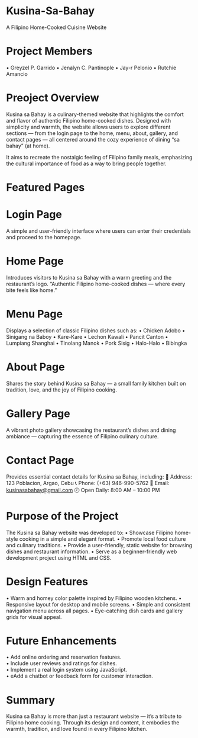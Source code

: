 # Kusina-Sa-Bahay
A Filipino Home-Cooked Cuisine Website


# Project Members
• Greyzel P. Garrido
• Jenalyn C. Pantinople
• Jay-r Pelonio
• Rutchie Amancio


# Preoject Overview
Kusina sa Bahay is a culinary-themed website that highlights the comfort and flavor of authentic Filipino home-cooked dishes. Designed with simplicity and warmth, the website allows users to explore different sections — from the login page to the home, menu, about, gallery, and contact pages — all centered around the cozy experience of dining “sa bahay” (at home).

It aims to recreate the nostalgic feeling of Filipino family meals, emphasizing the cultural importance of food as a way to bring people together.

# Featured Pages

# Login Page
A simple and user-friendly interface where users can enter their credentials and proceed to the homepage.

# Home Page
Introduces visitors to Kusina sa Bahay with a warm greeting and the restaurant’s logo.
“Authentic Filipino home-cooked dishes — where every bite feels like home.”

# Menu Page
Displays a selection of classic Filipino dishes such as:
• Chicken Adobo
• Sinigang na Baboy
• Kare-Kare
• Lechon Kawali
• Pancit Canton
• Lumpiang Shanghai
• Tinolang Manok
• Pork Sisig
• Halo-Halo
• Bibingka

# About Page
Shares the story behind Kusina sa Bahay — a small family kitchen built on tradition, love, and the joy of Filipino cooking.

# Gallery Page
A vibrant photo gallery showcasing the restaurant’s dishes and dining ambiance — capturing the essence of Filipino culinary culture.

# Contact Page
Provides essential contact details for Kusina sa Bahay, including:
📍 Address: 123 Poblacion, Argao, Cebu
📞 Phone: (+63) 946-990-5762
📧 Email: kusinasabahay@gmail.com
🕗 Open Daily: 8:00 AM – 10:00 PM


# Purpose of the Project
The Kusina sa Bahay website was developed to:
• Showcase Filipino home-style cooking in a simple and elegant format.
• Promote local food culture and culinary traditions.
• Provide a user-friendly, static website for browsing dishes and restaurant information.
• Serve as a beginner-friendly web development project using HTML and CSS.

# Design Features
• Warm and homey color palette inspired by Filipino wooden kitchens.
• Responsive layout for desktop and mobile screens.
• Simple and consistent navigation menu across all pages.
• Eye-catching dish cards and gallery grids for visual appeal.

# Future Enhancements
• Add online ordering and reservation features.  
• Include user reviews and ratings for dishes.  
• Implement a real login system using JavaScript.  
• eAdd a chatbot or feedback form for customer interaction.  

# Summary
Kusina sa Bahay is more than just a restaurant website — it’s a tribute to Filipino home cooking. Through its design and content, it embodies the warmth, tradition, and love found in every Filipino kitchen.
